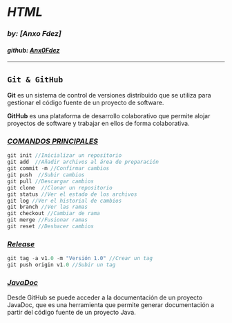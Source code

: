  # ***HTML***
### *by: [Anxo Fdez]*
#### *github: [Anx0Fdez](https://github.com/Anx0Fdez)*

---
## `Git & GitHub`
**Git** es un sistema de control de versiones distribuido que se utiliza para gestionar el código fuente de un proyecto de software. 

**GitHub** es una plataforma de desarrollo colaborativo que permite alojar proyectos de software y trabajar en ellos de forma colaborativa.

### ***<u>COMANDOS PRINCIPALES</u>***
```java
git init //Inicializar un repositorio
git add  //Añadir archivos al área de preparación
git commit -m //Confirmar cambios
git push  //Subir cambios
git pull //Descargar cambios
git clone  //Clonar un repositorio
git status //Ver el estado de los archivos
git log //Ver el historial de cambios
git branch //Ver las ramas
git checkout //Cambiar de rama
git merge //Fusionar ramas
git reset //Deshacer cambios
```
### ***<u>Release</u>***
```java
git tag -a v1.0 -m "Versión 1.0" //Crear un tag
git push origin v1.0 //Subir un tag
```
### ***<u>JavaDoc</u>***
Desde GitHub se puede acceder a la documentación de un proyecto JavaDoc, que es una herramienta que permite generar documentación a partir del código fuente de un proyecto Java.

